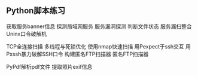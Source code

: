 ## Python脚本练习
获取服务banner信息
探测局域网服务
服务漏洞探测
判断文件状态
服务漏扫整合
Uninx口令破解机

TCP全连接扫描
多线程与死锁优化
使用nmap快速扫描
用Pexpect于ssh交互
用Pxssh暴力破解SSH口令
构建匿名FTP扫描器
匿名FTP扫描器

PyPdf解析pdf文件
提取照片exif信息